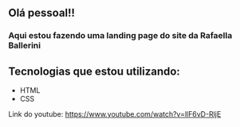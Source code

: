 ## Olá pessoal!!

### Aqui estou fazendo uma landing page do site da Rafaella Ballerini

## Tecnologias que estou utilizando:

- HTML
- CSS

Link do youtube: https://www.youtube.com/watch?v=llF6vD-RljE